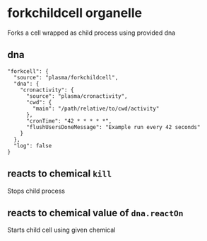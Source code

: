 # forkchildcell organelle

Forks a cell wrapped as child process using provided dna

## dna

    "forkcell": {
      "source": "plasma/forkchildcell",
      "dna": {
        "cronactivity": {
          "source": "plasma/cronactivity",
          "cwd": {
            "main": "/path/relative/to/cwd/activity"
          },
          "cronTime": "42 * * * * *",
          "flushUsersDoneMessage": "Example run every 42 seconds"
        }
      },
      "log": false
    }

## reacts to chemical `kill`
Stops child process

## reacts to chemical value of `dna.reactOn`
Starts child cell using given chemical